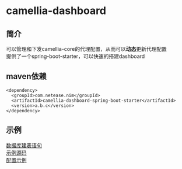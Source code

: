
# camellia-dashboard
## 简介  
可以管理和下发camellia-core的代理配置，从而可以**动态**更新代理配置  
提供了一个spring-boot-starter，可以快速的搭建dashboard  
## maven依赖
```
<dependency>
  <groupId>com.netease.nim</groupId>
  <artifactId>camellia-dashboard-spring-boot-starter</artifactId>
  <version>a.b.c</version>
</dependency>
```
## 示例
[数据库建表语句](/camellia-dashboard/doc/table.sql)  
[示例源码](/camellia-samples/camellia-dashboard-samples)  
[配置示例](/camellia-samples/camellia-dashboard-samples/src/main/resources/samples.txt)  
